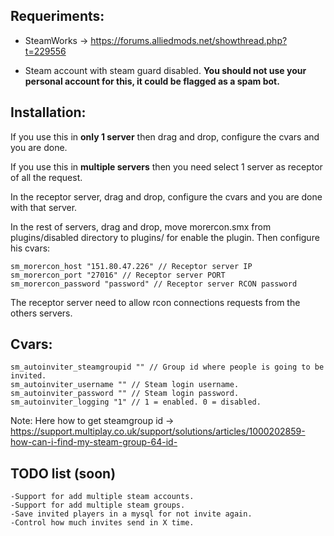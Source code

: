 ## Requeriments:


* SteamWorks -> https://forums.alliedmods.net/showthread.php?t=229556

* Steam account with steam guard disabled. **You should not use your personal account for this, it could be flagged as a spam bot.**


## Installation:


If you use this in **only 1 server** then drag and drop, configure the cvars and you are done.


If you use this in **multiple servers** then you need select 1 server as receptor of all the request.

In the receptor server, drag and drop, configure the cvars and you are done with that server.

In the rest of servers, drag and drop, move morercon.smx from plugins/disabled directory to plugins/ for enable the plugin. Then configure his cvars:
```
sm_morercon_host "151.80.47.226" // Receptor server IP
sm_morercon_port "27016" // Receptor server PORT
sm_morercon_password "password" // Receptor server RCON password
```

The receptor server need to allow rcon connections requests from the others servers.


## Cvars:
```
sm_autoinviter_steamgroupid "" // Group id where people is going to be invited.
sm_autoinviter_username "" // Steam login username.
sm_autoinviter_password "" // Steam login password.
sm_autoinviter_logging "1" // 1 = enabled. 0 = disabled.
```


Note: Here how to get steamgroup id -> https://support.multiplay.co.uk/support/solutions/articles/1000202859-how-can-i-find-my-steam-group-64-id-


## TODO list (soon)
```
-Support for add multiple steam accounts.
-Support for add multiple steam groups.
-Save invited players in a mysql for not invite again.
-Control how much invites send in X time.
```